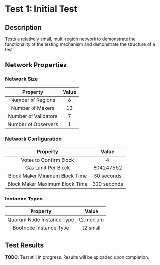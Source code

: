 # Test 1: Initial Test
  
## Description

Tests a relatively small, multi-region network to demonstrate the functionality of the testing mechanism and demonstrate the structure of a test.

## Network Properties

### Network Size
| Property             | Value |
| :------------------: | :---: |
| Number of Regions    | 8     |
| Number of Makers     | 13    |
| Number of Validators | 7     |
| Number of Observers  | 1     |

### Network Configuration
| Property                       | Value       |
| :----------------------------: | :---------: |
| Votes to Confirm Block         | 4           |
| Gas Limit Per Block            | 804247552   |
| Block Maker Minimum Block Time | 60 seconds  |
| Block Maker Maximum Block Time | 300 seconds |

### Instance Types
| Property                  | Value     |
| :-----------------------: | :-------: |
| Quorum Node Instance Type | t2.medium |
| Bootnode Instance Type    | t2.small  |

## Test Results

**TODO**: Test still in progress. Results will be uploaded upon completion.
